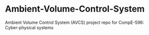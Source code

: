 # Ambient-Volume-Control-System
Ambient Volume Control System (AVCS) project repo for CompE-596: Cyber-physical systems

